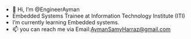 - 👋 Hi, I’m @EngineerAyman
- Embedded Systems Trainee at Information Technology Institute (ITI)
- I’m currently learning Embedded systems. 
- 📫 you can reach me via Email:AymanSamyHarraz@gmail.com

<!---
EngineerAyman/EngineerAyman is a ✨ special ✨ repository because its `README.md` (this file) appears on your GitHub profile.
You can click the Preview link to take a look at your changes.
--->
